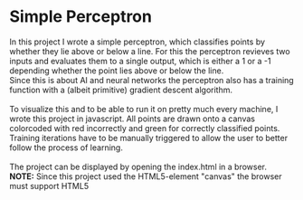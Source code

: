 # Simple Perceptron
In this project I wrote a simple perceptron, which classifies points by whether they lie above or below a line. For this the perceptron revieves two inputs and evaluates them to a single output, which is either a 1 or a -1 depending whether the point lies above or below the line.
<br>
Since this is about AI and neural networks the perceptron also has a training function with a (albeit primitive) gradient descent algorithm.
<br>
<br>
To visualize this and to be able to run it on pretty much every machine, I wrote this project in javascript. All points are drawn onto a canvas colorcoded with red incorrectly and green for correctly classified points. Training iterations have to be manually triggered to allow the user to better follow the process of learning.
<br>
<br>
The project can be displayed by opening the index.html in a browser.
<br>
**NOTE:** Since this project used the HTML5-element "canvas" the browser must support HTML5
